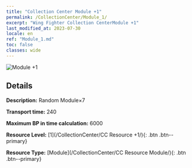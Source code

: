 ```yaml
---
title: "Collection Center Module +1"
permalink: /CollectionCenter/Module_1/
excerpt: "Wing Fighter Collection CenterModule +1"
last_modified_at: 2023-07-30
locale: en
ref: "Module_1.md"
toc: false
classes: wide
---
```



![Module +1](/images/cc/CC_Module_1.png)

## Details

  **Description:** Random Module×7

  **Transport time:** 240

  **Maximum BP in time calculation:** 6000

  **Resource Level:** [1](/CollectionCenter/CC Resource +1/){: .btn .btn--primary}

  **Resource Type:** [Module](/CollectionCenter/CC Resource Module/){: .btn .btn--primary}

